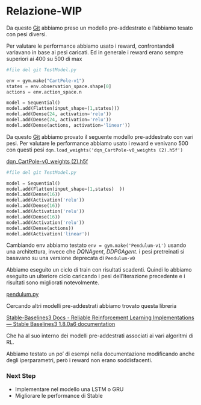 # Relazione-WIP

Da questo [Git](https://github.com/tahmiid/DQNCartPoleAI) abbiamo preso un modello pre-addestrato e l’abbiamo tesato con pesi diversi. 

Per valutare le performance abbiamo usato i reward, confrontandoli variavano in base ai pesi caricati. Ed in generale i reward erano sempre superiori ai 400 su 500 di max

```python
#file del git TestModel.py

env = gym.make("CartPole-v1")
states = env.observation_space.shape[0]
actions = env.action_space.n

model = Sequential()
model.add(Flatten(input_shape=(1,states)))
model.add(Dense(24, activation='relu'))
model.add(Dense(24, activation='relu'))
model.add(Dense(actions, activation='linear'))
```

Da questo [Git](https://github.com/matthiasplappert/keras-rl-weights) abbiamo provato il seguente modello pre-addestrato con vari pesi. Per valutare le performance abbiamo usato i reward e venivano 500 con questi pesi `dqn.load_weights('dqn_CartPole-v0_weights (2).h5f')`

[dqn_CartPole-v0_weights (2).h5f](Relazione%204b914fbdb58d4d789cd0b129dd906494/dqn_CartPole-v0_weights_(2).h5f)

```python
#file del git TestModel.py

model = Sequential()
model.add(Flatten(input_shape=(1,states)  ))
model.add(Dense(16))
model.add(Activation('relu'))
model.add(Dense(16))
model.add(Activation('relu'))
model.add(Dense(16))
model.add(Activation('relu'))
model.add(Dense(actions))
model.add(Activation('linear'))
```

Cambiando env abbiamo testato `env = gym.make('Pendulum-v1')` usando una architettura, invece che *DQNAgent*, *DDPGAgent.* i pesi pretreinati si basavano su una versione deprecata di `Pendulum-v0` 

Abbiamo eseguito un ciclo di train con risultati scadenti. Quindi lo abbiamo eseguito un ulteriore ciclo caricando i pesi dell’iterazione precedente e i risultati sono migliorati notevolmente. 

[pendulum.py](Progetto-Ai/Progetto-Iaia-Masiero/TestPendulum.py/)

Cercando altri modelli pre-addestrati abbiamo trovato questa libreria 

[Stable-Baselines3 Docs - Reliable Reinforcement Learning Implementations — Stable Baselines3 1.8.0a6 documentation](https://stable-baselines3.readthedocs.io/en/master/index.html)

Che ha al suo interno dei modelli pre-addestrati associati ai vari algoritmi di RL.

Abbiamo testato un po’ di esempi nella documentazione modificando anche degli iperparametri, però i reward non erano soddisfacenti.

### Next Step

- Implementare nel modello una LSTM o GRU
- Migliorare le performance di Stable
